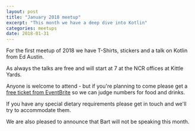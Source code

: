 ```yaml
---
layout: post
title: "January 2018 meetup"
excerpt: "This month we have a deep dive into Kotlin"
categories: meetups 
date: 2018-01-31
---
```


For the first meetup of 2018 we have T-Shirts, stickers and a talk on Kotlin from Ed Austin.

As always the talks are free and will start at 7 at the NCR offices at Kittle Yards.

Anyone is welcome to attend - but if you're planning to come please get a [free ticket from EventBrite](https://www.eventbrite.co.uk/e/edjug-january-meetup-tickets-41943738852) so we can judge numbers for food and drinks.

If you have any special dietary requirements please get in touch and we'll try to accommodate them.

We are also pleased to announce that Bart will not be speaking this month.

